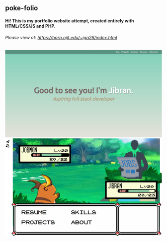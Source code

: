 ## poke-folio

#### Hi! This is my portfolio website attempt, created entirely with HTML/CSS/JS and PHP.

###### Please view at: https://harp.njit.edu/~jga26/index.html

![](demo-pic.jpg)
![](demo2-pic.jpg)
